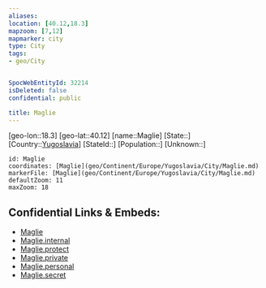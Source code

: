 ```yaml
---
aliases: 
location: [40.12,18.3]
mapzoom: [7,12] 
mapmarker: city 
type: City
tags:
- geo/City


SpocWebEntityId: 32214
isDeleted: false
confidential: public

title: Maglie
---
```

[geo-lon::18.3]
[geo-lat::40.12]
[name::Maglie]
[State::]
[Country::[Yugoslavia](geo/Continent/Europe/Yugoslavia.md)]
[StateId::]
[Population::]
[Unknown::]


```leaflet
id: Maglie
coordinates: [Maglie](geo/Continent/Europe/Yugoslavia/City/Maglie.md)
markerFile: [Maglie](geo/Continent/Europe/Yugoslavia/City/Maglie.md)
defaultZoom: 11 
maxZoom: 18
```


## Confidential Links & Embeds: 
- [Maglie](../../../../../../_public/geo/Continent/Europe/Yugoslavia/City/Maglie.md) 
- [Maglie.internal](../../../../../../_internal/geo/Continent/Europe/Yugoslavia/City/Maglie.internal.md) 
- [Maglie.protect](../../../../../../_protect/geo/Continent/Europe/Yugoslavia/City/Maglie.protect.md) 
- [Maglie.private](../../../../../../_private/geo/Continent/Europe/Yugoslavia/City/Maglie.private.md) 
- [Maglie.personal](../../../../../../_personal/geo/Continent/Europe/Yugoslavia/City/Maglie.personal.md) 
- [Maglie.secret](../../../../../../_secret/geo/Continent/Europe/Yugoslavia/City/Maglie.secret.md) 
